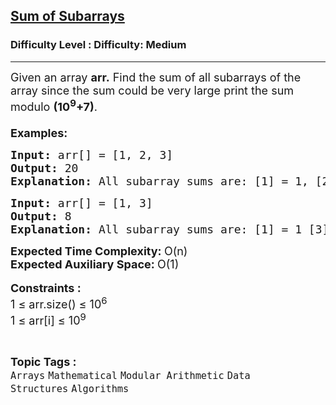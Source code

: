 <h2><a href="https://www.geeksforgeeks.org/problems/sum-of-subarrays2229/1?page=1&difficulty=Medium&status=unsolved&sortBy=submissions">Sum of Subarrays</a></h2><h3>Difficulty Level : Difficulty: Medium</h3><hr><div class="problems_problem_content__Xm_eO"><p><span style="font-size: 18px;">Given an array <strong>arr.</strong> Find the sum of all subarrays of the array since the sum could be very large print the sum modulo <strong>(10<sup>9</sup>+7)</strong>.<br><br></span><span style="font-size: 18px;"><strong>Examples:</strong></span></p>
<pre><span style="font-size: 18px;"><strong>Input: </strong>arr[] = [1, 2, 3]
<strong>Output: </strong>20
<strong>Explanation: </strong>All subarray sums are: </span><span style="font-size: 18px;">[1] = 1, [2] = 2, [3] = 3, [1,2] = 3, [2,3] = 5, [1,2,3] = 6. Thus total sum is 1+2+3+3+5+6 = 20.</span></pre>
<pre><span style="font-size: 18px;"><strong>Input: </strong>arr[] = [1, 3]
<strong>Output: </strong>8<br></span><span style="font-size: 18px;"><strong>Explanation: </strong>All subarray sums are: [1] = 1 [3] = 3 [1,3] = 4. Thus total sum is 1+3+4 = 8.</span></pre>
<p><span style="font-size: 18px;"><strong>Expected Time Complexity: </strong>O(n)<br><strong>Expected Auxiliary Space: </strong>O(1)</span><br><br><span style="font-size: 18px;"><strong>Constraints :</strong><br>1 ≤ arr.size() ≤ 10<sup>6</sup><br>1 ≤ arr[i] ≤ 10<sup>9</sup></span></p></div><br><p><span style=font-size:18px><strong>Topic Tags : </strong><br><code>Arrays</code>&nbsp;<code>Mathematical</code>&nbsp;<code>Modular Arithmetic</code>&nbsp;<code>Data Structures</code>&nbsp;<code>Algorithms</code>&nbsp;